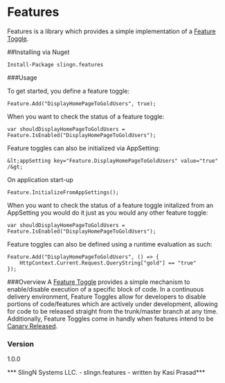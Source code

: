 # Features

Features is a library which provides a simple implementation of a [Feature Toggle].

##Installing via Nuget
```
Install-Package slingn.features
```

###Usage

To get started, you define a feature toggle:
```
Feature.Add("DisplayHomePageToGoldUsers", true);
```

When you want to check the status of a feature toggle:
```
var shouldDisplayHomePageToGoldUsers = Feature.IsEnabled("DisplayHomePageToGoldUsers");
```

Feature toggles can also be initialized via AppSetting:
```
&lt;appSetting key="Feature.DisplayHomePageToGoldUsers" value="true" /&gt;
```

On application start-up
```
Feature.InitializeFromAppSettings();
```

When you want to check the status of a feature toggle initalized from an AppSetting 
you would do it just as you would any other feature toggle:
```
var shouldDisplayHomePageToGoldUsers = Feature.IsEnabled("DisplayHomePageToGoldUsers");
```

Feature toggles can also be defined using a runtime evaluation as such:
```
Feature.Add("DisplayHomePageToGoldUsers", () => { 
	HttpContext.Current.Request.QueryString["gold"] == "true" 
});
```

###Overview
A [Feature Toggle] provides a simple mechanism to enable/disable execution of a specific block of code. 
In a continuous delivery environment, Feature Toggles allow for developers to disable portions of code/features 
which are actively under development, allowing for code to be released straight from the trunk/master branch at any time.
Additionally, Feature Toggles come in handly when features intend to be [Canary Released].


### Version
1.0.0

*** SlingN Systems LLC. - slingn.features - written by Kasi Prasad***

[Feature Toggle]:http://martinfowler.com/bliki/FeatureToggle.html
[Canary Released]:http://martinfowler.com/bliki/CanaryRelease.html